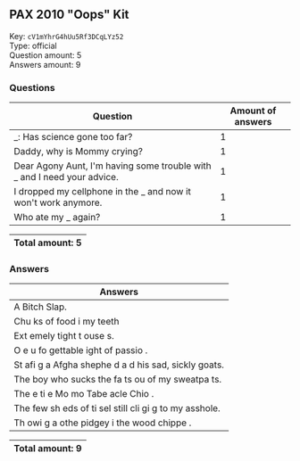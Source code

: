 ## PAX 2010 "Oops" Kit
Key: `cV1mYhrG4hUu5Rf3DCqLYz52`  
Type: official  
Question amount: 5  
Answers amount: 9
### Questions
| Question | Amount of answers |
|---|---|
| _: Has science gone too far? | 1 |
| Daddy, why is Mommy crying? | 1 |
| Dear Agony Aunt, I'm having some trouble with _ and I need your advice. | 1 |
| I dropped my cellphone in the _ and now it won't work anymore. | 1 |
| Who ate my _ again? | 1 |

|Total amount: 5|
|---|

### Answers
| Answers |
|---|
| A Bitch Slap. |
| Chu ks of food i  my teeth |
| Ext emely tight t ouse s. |
| O e u fo gettable  ight of passio . |
| St afi g a  Afgha  shephe d a d his sad, sickly goats. |
| The boy who sucks the fa ts ou  of my sweatpa ts. |
| The e ti e Mo mo  Tabe acle Chio . |
| The few sh eds of ti sel still cli gi g to my asshole. |
| Th owi g a othe  pidgey i  the wood chippe . |

|Total amount: 9|
|---|